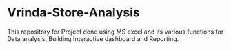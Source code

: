 # Vrinda-Store-Analysis
This repository for Project done using MS excel and its various functions for Data analysis, Building Interactive dashboard and Reporting.
